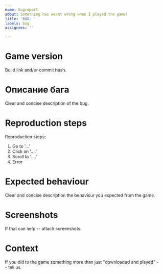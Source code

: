```yaml
---
name: Bugreport
about: Something has weant wrong when I played the game!
title: 'BUG: '
labels: bug
assignees: ''

---
```


# Game version
Build link and/or commit hash.

# Описание бага
Clear and concise description of the bug.

# Reproduction steps
Reproduction steps:
1. Go to '...'
2. Click on '....'
3. Scroll to '....'
4. Error

# Expected behaviour
Clear and concise description the behaviour you expected from the game.

# Screenshots
If that can help -- attach screenshots.

# Context
If you did to the game something more than just "downloaded and played" -- tell us.
